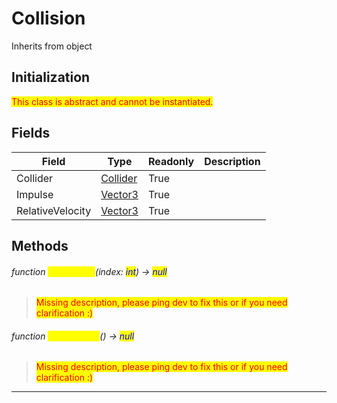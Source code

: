# Collision
Inherits from object
## Initialization
<mark style="color:red;">This class is abstract and cannot be instantiated.</mark>

## Fields
|Field|Type|Readonly|Description|
|---|---|---|---|
|Collider|[Collider](../objects/Collider.md)|True||
|Impulse|[Vector3](../objects/Vector3.md)|True||
|RelativeVelocity|[Vector3](../objects/Vector3.md)|True||
## Methods
###### function <mark style="color:yellow;">GetContact</mark>(index: <mark style="color:blue;">int</mark>) → <mark style="color:blue;">null</mark>
> <mark style="color:red;">Missing description, please ping dev to fix this or if you need clarification :)</mark>

###### function <mark style="color:yellow;">GetContacts</mark>() → <mark style="color:blue;">null</mark>
> <mark style="color:red;">Missing description, please ping dev to fix this or if you need clarification :)</mark>


---

